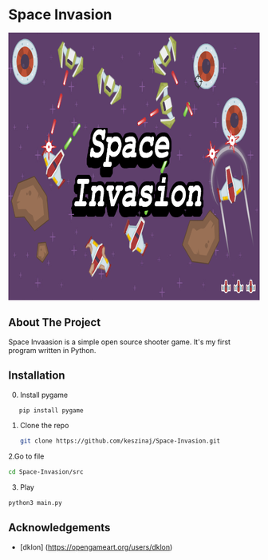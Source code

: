 # Space Invasion
<p align="center">
  <a href="https://github.com/keszinaj/Space-Invasion">
    <img src="logogit.png" alt="Logo" width="900" height="536">
  </a>
</p>

## About The Project
Space Invaasion is a simple open source shooter game. It's my first program written in Python.
## Installation
0. Install pygame 
```sh
   pip install pygame
   ````
1. Clone the repo
   ```sh
   git clone https://github.com/keszinaj/Space-Invasion.git
   ```
2.Go to file
  ```sh
  cd Space-Invasion/src
  ```
3. Play
  ```sh
  python3 main.py
  ```
 ## Acknowledgements

* [dklon] (https://opengameart.org/users/dklon)

